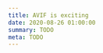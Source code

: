 ```yaml
---
title: AVIF is exciting
date: 2020-08-26 01:00:00
summary: TODO
meta: TODO
---
```


<style>
  .image-tabs-preview {
    display: grid;
    overflow: hidden;
  }
  .image-tabs-preview > * {
    grid-area: 1/1;
  }
  .image-tabs-tabs {
    display: grid;
    grid-auto-flow: column;
    grid-auto-columns: 1fr;
    border-top: 7px solid #ffe454;
  }
  .image-tabs input[type=radio] {
    display: none;
  }
  .image-tabs-label {
    padding: 0.7em 0.7em;
    text-align: center;
    cursor: pointer;
    line-height: 1.3;
    font-size: 0.9rem;
  }
  .image-tabs input[type=radio]:checked + .image-tabs-label {
    background: #ffe454;
  }
  .image-tabs-tab {
    display: grid;
  }
</style>

<figure class="full-figure max-figure">
<script type="component">{
  "module": "shared/demos/2020/avif-is-exciting/ImageTabs",
  "props": {
    "ratio": 1.777,
    "maxWidth": 960,
    "initial": 3,
    "images": [
      ["Original", "asset-url:static-build/posts/2020/08/avif-is-exciting/demos/f1-near-lossless.avif"],
      ["JPEG (asset-pretty-size:static-build/posts/2020/08/avif-is-exciting/demos/f1-good.jpg)", "asset-url:static-build/posts/2020/08/avif-is-exciting/demos/f1-good.jpg"],
      ["WebP (asset-pretty-size:static-build/posts/2020/08/avif-is-exciting/demos/f1-good.webp)", "asset-url:static-build/posts/2020/08/avif-is-exciting/demos/f1-good.webp"],
      ["AVIF (asset-pretty-size:static-build/posts/2020/08/avif-is-exciting/demos/f1-good.avif)", "asset-url:static-build/posts/2020/08/avif-is-exciting/demos/f1-good.avif"]
    ]
  }
}</script>
</figure>
